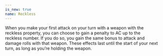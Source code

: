 ```yaml
---
is_new: true
name: Reckless
---
```

When you make your first attack on your turn with a weapon with the reckless property, you can choose to gain a penalty to AC up to the reckless number. If you do so, you gain the same bonus to attack and damage rolls with that weapon. These effects last until the start of your next turn, as long as you’re holding the weapon. 